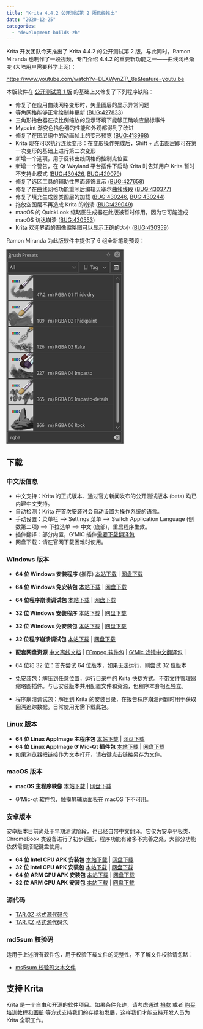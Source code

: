 ```yaml
---
title: "Krita 4.4.2 公开测试第 2 版已经推出"
date: "2020-12-25"
categories: 
  - "development-builds-zh"
---
```


Krita 开发团队今天推出了 Krita 4.4.2 的公开测试第 2 版。与此同时，Ramon Miranda 也制作了一段视频，专门介绍 4.4.2 的重要新功能之一——曲线网格渐变 (大陆用户需要科学上网)：

https://www.youtube.com/watch?v=DLXWynZT\_8s&feature=youtu.be

本版软件在 [公开测试第 1 版](https://krita.org/en/item/first-beta-of-krita-4-4-2/) 的基础上又修复了下列程序缺陷：

- 修复了在应用曲线网格变形时，矢量图层的显示异常问题
- 等角网格能够正常绘制并更新 ([BUG:427833](https://bugs.kde.org/show_bug.cgi?id=427833))
- 三角形拾色器在按比例缩放的显示环境下能够正确响应鼠标事件
- Mypaint 渐变色拾色器的性能和外观都得到了改进
- 修复了在图层组中的动画帧上的变形预览 ([BUG:413968](https://bugs.kde.org/show_bug.cgi?id=413968))
- Krita 现在可以执行连续变形：在变形操作完成后，Shift + 点击图层即可在第一次变形的基础上进行第二次变形
- 新增一个选项，用于反转曲线网格的控制点位置
- 新增一个警告，在 Qt Wayland 平台插件下启动 Krita 时告知用户 Krita 暂时不支持此模式 ([BUG:430426](https://bugs.kde.org/show_bug.cgi?id=430426), [BUG:429079](https://bugs.kde.org/show_bug.cgi?id=429079))
- 修复了选区工具的辅助性界面装饰显示 ([BUG:427658](https://bugs.kde.org/show_bug.cgi?id=427658))
- 修复了在曲线网格功能重写后编辑贝塞尔曲线线段 ([BUG:430377](https://bugs.kde.org/show_bug.cgi?id=430377))
- 修复了填充生成器类图层的加载 ([BUG:430246](https://bugs.kde.org/show_bug.cgi?id=430246), [BUG:430244](https://bugs.kde.org/show_bug.cgi?id=430244))
- 拖放空图层不再造成 Krita 的崩溃 ([BUG:429049](https://bugs.kde.org/show_bug.cgi?id=429049))
- macOS 的 QuickLook 缩略图生成器在此版被暂时停用，因为它可能造成 macOS 访达崩溃 ([BUG:430553](https://bugs.kde.org/show_bug.cgi?id=430553))
- Krita 欢迎界面的图像缩略图可以显示正确的大小 ([BUG:430359](https://bugs.kde.org/show_bug.cgi?id=430359))

Ramon Miranda 为此版软件中提供了 6 组全新笔刷预设：

[![](images/rgba_brushes.png)](https://krita.org/wp-content/uploads/2020/12/rgba_brushes.png)

## 下载

### 中文版信息

- 中文支持：Krita 的正式版本、通过官方新闻发布的公开测试版本 (beta) 均已内建中文支持。
- 自动检测：Krita 在首次安装时会自动设置为操作系统的语言。
- 手动设置：菜单栏 --> Settings 菜单 --> Switch Application Language (倒数第二项) --> 下拉选单 --> 中文 (底部)，重启程序生效。
- 插件翻译：部分内置，G'MIC 插件[需要下载翻译包](https://share.weiyun.com/SBopNjOn)
- 网盘下载：请在官网下载困难时使用。

### Windows 版本

- **64 位 Windows 安装程序** (推荐) [本站下载](https://download.kde.org/unstable/krita/4.4.2-beta2/krita-x64-4.4.2-beta2-setup.exe) | [网盘下载](https://share.weiyun.com/60HLzj6I)
- **64 位 Windows 免安装包** [本站下载](https://download.kde.org/unstable/krita/4.4.2-beta2/krita-x64-4.4.2-beta2.zip) | [网盘下载](https://share.weiyun.com/60HLzj6I)
- **64 位程序崩溃调试包** [本站下载](https://download.kde.org/unstable/krita/4.4.2-beta2/krita-x64-4.4.2-beta2-dbg.zip) | [网盘下载](https://share.weiyun.com/60HLzj6I)

- **32 位 Windows 安装程序** [本站下载](https://download.kde.org/unstable/krita/4.4.2-beta2/krita-x86-4.4.2-beta2-setup.exe) | [网盘下载](https://share.weiyun.com/Otvc2tpi)
- **32 位 Windows 免安装包** [本站下载](https://download.kde.org/unstable/krita/4.4.2-beta2/krita-x86-4.4.2-beta2.zip) | [网盘下载](https://share.weiyun.com/Otvc2tpi)
- **32 位程序崩溃调试包** [本站下载](https://download.kde.org/unstable/krita/4.4.2-beta2/krita-x86-4.4.2-beta2-dbg.zip) | [网盘下载](https://share.weiyun.com/Otvc2tpi)

- **配套网盘资源** [中文离线文档](https://share.weiyun.com/Dea2uj0M) | [FFmpeg 软件包](https://share.weiyun.com/6tH13bVC) | [G'Mic 滤镜中文翻译包](https://share.weiyun.com/SBopNjOn) |

- 64 位和 32 位：首先尝试 64 位版本，如果无法运行，则尝试 32 位版本
- 免安装包：解压到任意位置，运行目录中的 Krita 快捷方式。不带文件管理器缩略图插件。与已安装版本共用配置文件和资源，但程序本身相互独立。
- 程序崩溃调试包：解压到 Krita 的安装目录，在报告程序崩溃问题时用于获取回溯追踪数据。日常使用无需下载此包。

### Linux 版本

- **64 位 Linux AppImage 主程序包** [本站下载](https://download.kde.org/unstable/krita/4.4.2-beta2/krita-4.4.2-beta2-x86_64.appimage) | [网盘下载](https://share.weiyun.com/C0gZ6joR)
- **64 位 Linux AppImage G'Mic-Qt 插件包** [本站下载](https://download.kde.org/unstable/krita/4.4.2-beta2/gmic_krita_qt-x86_64.appimage) | [网盘下载](https://share.weiyun.com/C0gZ6joR)
- 如果浏览器把链接作为文本打开，请右键点击链接另存为文件。

### macOS 版本

- **macOS 主程序映像** [本站下载](https://download.kde.org/unstable/krita/4.4.2-beta2/krita-4.4.2-beta2.dmg) | [网盘下载](https://share.weiyun.com/gVg0CI53)

- G'Mic-qt 软件包、触摸屏辅助面板在 macOS 下不可用。

### 安卓版本

安卓版本目前尚处于早期测试阶段，也已经自带中文翻译。它仅为安卓平板类、ChromeBook 类设备进行了初步适配，程序功能有诸多不完善之处，大部分功能依然需要搭配键盘使用。

- **64 位 Intel CPU APK 安装包** [本站下载](https://download.kde.org/unstable/krita/4.4.2-beta2/krita-x86_64-4.4.2-beta2.apk) | [网盘下载](https://share.weiyun.com/tEkbnO1K)
- **32 位 Intel CPU APK 安装包** [本站下载](https://download.kde.org/unstable/krita/4.4.2-beta2/krita-x86-4.4.2-beta2.apk) | [网盘下载](https://share.weiyun.com/tEkbnO1K)
- **64 位 ARM CPU APK 安装包** [本站下载](https://download.kde.org/unstable/krita/4.4.2-beta2/krita-arm64-4.4.2-beta2.apk) | [网盘下载](https://share.weiyun.com/tEkbnO1K)
- **32 位 ARM CPU APK 安装包** [本站下载](https://download.kde.org/unstable/krita/4.4.2-beta2/krita-arm32-4.4.2-beta2.apk) | [网盘下载](https://share.weiyun.com/tEkbnO1K)

### 源代码

- [TAR.GZ 格式源代码包](https://download.kde.org/unstable/krita/4.4.2-beta2/krita-4.4.2-beta2.tar.gz)
- [TAR.XZ 格式源代码包](https://download.kde.org/unstable/krita/4.4.2-beta2/krita-4.4.2-beta2.tar.xz)

### md5sum 校验码

适用于上述所有软件包，用于校验下载文件的完整性，不了解文件校验请忽略：

- [ms5sum 校验码文本文件](https://download.kde.org/unstable/krita/4.4.2-beta2/md5sum.txt)

## 支持 Krita

Krita 是一个自由和开源的软件项目。如果条件允许，请考虑通过 [捐款](https://krita.org/zh/support-us-zh/donation-zh/) 或者 [购买培训教程和画册](https://krita.org/en/shop/) 等方式支持我们的存续和发展，这样我们才能支持开发人员为 Krita 全职工作。

